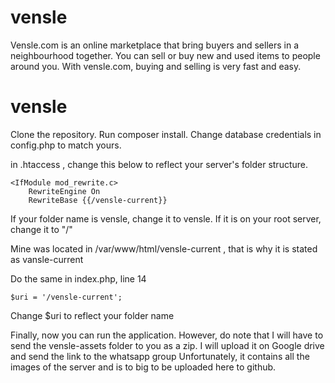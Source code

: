 # vensle
Vensle.com is an online marketplace that bring buyers and sellers in a neighbourhood together. You can sell or buy new and used items to people around you. With vensle.com, buying and selling is very fast and easy.

# vensle
Clone the repository.
Run composer install.
Change database credentials in config.php to match yours.

in .htaccess , change this below to reflect your server's folder structure.
```
<IfModule mod_rewrite.c>
    RewriteEngine On
    RewriteBase {{/vensle-current}}
 ```
   

If your folder name is vensle, change it to vensle. If it is on your root server, change it to "/"

Mine was located in /var/www/html/vensle-current , that is why it is stated as vansle-current

Do the same in index.php, line 14 
```
$uri = '/vensle-current';
```
	
Change $uri to reflect your folder name

Finally, now you can run the application.
However, do note that I will have to send the vensle-assets folder to you as a zip.
I will upload it on Google drive and send the link to the whatsapp group
Unfortunately, it contains all the images of the server and is to big to be uploaded here to github.
